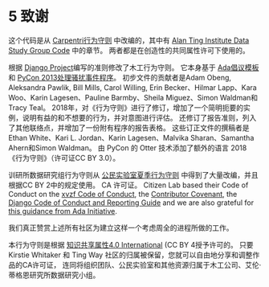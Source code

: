 # 5 致谢

这个代码是从 [Carpentri行为守则](https://docs.carpentries.org/topic_folders/policies/code-of-conduct.html)  中改编的，其中有 [Alan Ting Institute Data Study Group Code](https://docs.google.com/document/d/1iv2cizNPUwtEhHqaezAzjIoKkaIX02f7XbYmFMXDTGY/edit) 中的章节。 两者都是在创造性的共同属性许可下使用的。

根据 [Django Project](https://www.djangoproject.com/conduct/enforcement-manual/)编写的准则修改了木工行为守则。 它本身基于 [Ada倡议模板](http://geekfeminism.wikia.com/wiki/Conference_anti-harassment/Responding_to_reports) 和 [PyCon 2013处理骚扰事件程序](https://us.pycon.org/2013/about/code-of-conduct/harassment-incidents/)。 初步文件的贡献者是Adam Obeng, Aleksandra Pawlik, Bill Mills, Carol Willing, Erin Becker、Hilmar Lapp、Kara Woo、Karin Lagesen、Pauline Barmby、Sheila Miguez、Simon Waldman和Tracy Teal。 2018年，对《行为守则》进行了修订，增加了一个简明扼要的实例，说明有益的和不想要的行为，并对意图进行评估。 还修订了报告准则，列入了其他联络点，并增加了一份附有程序的报告表格。 这些订正文件的撰稿者是Ethan White、Kari L. Jordan、Karin Lagesen、Malvika Sharan、Samantha Ahern和Simon Waldman。 由 PyCon 的 Otter 技术添加了额外的语言 2018 《行为守则》（许可证CC BY 3.0）。

训研所数据研究组行为守则从 [公民实验室夏季行为守则](https://citizenlab.ca/summerinstitute/codeofconduct.html) 中得到了大量改编，并且根据CC BY 2中的规定使用。 CA 许可证。 Citizen Lab based their Code of Conduct on the [xvzf Code of Conduct](http://xvzf.io/#coc), the [Contributor Covenant](http://contributor-covenant.org/), the [Django Code of Conduct and Reporting Guide](https://www.djangoproject.com/conduct/) and we are also grateful for [this guidance from Ada Initiative](http://geekfeminism.wikia.com/wiki/Conference_anti-harassment/Responding_to_reports).

我们真正赞赏上述所有社区为建立这样一个考虑周全的进程所做的工作。

本行为守则是根据 [知识共享属性4.0 International](https://creativecommons.org/licenses/by/4.0/) (CC BY 4授予许可的。 只要Kirstie Whitaker 和 Ting Way 社区的归属被保留，您就可以自由地分享和调整作品的CA许可证， 连同将组织团队、公民实验室和其他资源归属于木工公司、艾伦·蒂格恩研究所数据研究小组。

